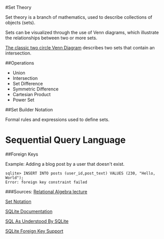 #Set Theory

Set theory is a branch of mathematics, used to describe
collections of objects (sets).

Sets can be visualized through the use of Venn diagrams, which
illustrate the relationships between two or more sets.

[The classic two circle Venn Diagram](http://upload.wikimedia.org/wikipedia/commons/thumb/6/6d/Venn_A_intersect_B.svg/220px-Venn_A_intersect_B.svg.png) describes
two sets that contain an intersection. 

##Operations
* Union
* Intersection
* Set Difference
* Symmetric Difference
* Cartesian Product
* Power Set

##Set Builder Notation

Formal rules and expressions used to define sets.

# Sequential Query Language 

##Foreign Keys

Example: Adding a blog post by a user that doesn't exist.

	sqlite> INSERT INTO posts (user_id,post_text) VALUES (230, "Hello, World");
	Error: foreign key constraint failed

###Sources:
[Relational Algebra lecture](http://databasteknik.se/webbkursen/relalg-lecture/index.html)

[Set Notation](http://www.purplemath.com/modules/setnotn.htm)

[SQLite Documentation](http://www.sqlite.org/docs.html)

[SQL As Understood By SQLite](http://www.sqlite.org/lang.html)

[SQLite Foreign Key Support](http://www.sqlite.org/foreignkeys.html#fk_enable)
